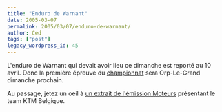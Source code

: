 ```yaml
---
title: "Enduro de Warnant"
date: 2005-03-07
permalink: 2005/03/07/enduro-de-warnant/
author: Ced
tags: ["post"]
legacy_wordpress_id: 45
---
```


L'enduro de Warnant qui devait avoir lieu ce dimanche est reporté au 10 avril. Donc la première épreuve du <a href="http://enduro-fmb.be.tf/" hreflang="fr">championnat</a> sera Orp-Le-Grand dimanche prochain.

Au passage, jetez un oeil à <a href="http://www.supermotardzone.be/videos/ENDURO_WARNANT_CLUB_RTL.AVI" hreflang="fr">un extrait de l'émission Moteurs</a> présentant le team KTM Belgique.

<!-- excerpt -->
